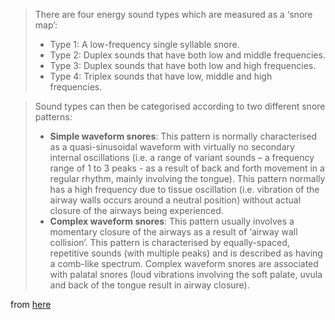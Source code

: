 
> There are four energy sound types which are measured as a ‘snore map’:
> - Type 1: A low-frequency single syllable snore.
> - Type 2: Duplex sounds that have both low and middle frequencies.
> - Type 3: Duplex sounds that have both low and high frequencies.
> - Type 4: Triplex sounds that have low, middle and high frequencies.

>Sound types can then be categorised according to two different snore patterns:
> - **Simple waveform snores**: This pattern is normally characterised as a quasi-sinusoidal waveform with virtually no secondary internal oscillations (i.e. a range of variant sounds – a frequency range of 1 to 3 peaks - as a result of back and forth movement in a regular rhythm, mainly involving the tongue). This pattern normally has a high frequency due to tissue oscillation (i.e. vibration of the airway walls occurs around a neutral position) without actual closure of the airways being experienced.
> - **Complex waveform snores**: This pattern usually involves a momentary closure of the airways as a result of ‘airway wall collision’. This pattern is characterised by equally-spaced, repetitive sounds (with multiple peaks) and is described as having a comb-like spectrum. Complex waveform snores are associated with palatal snores (loud vibrations involving the soft palate, uvula and back of the tongue result in airway closure).

from [here](https://www.mymed.com/health-wellness/interesting-health-info/how-to-stop-snoring/snoring-sounds-and-their-types)

